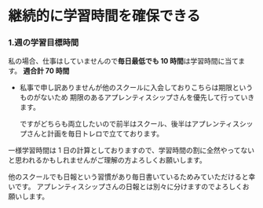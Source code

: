 # 継続的に学習時間を確保できる

### 1.週の学習目標時間

私の場合、仕事はしていませんので**毎日最低でも 10 時間**は学習時間に当てます。
**週合計 70 時間**

- 私事で申し訳ありませんが他のスクールに入会しておりこちらは期限というものがないため
  期限のあるアプレンティスシップさんを優先して行っていきます。

  ですがどちらも両立したいので前半はスクール、後半はアプレンティスシップさんと計画を毎日トレロで立てております。

一様学習時間は 1 日の計算としておりますので、学習時間の割に全然やってないと思われるかもしれませんがご理解の方よろしくお願いします。

他のスクールでも日報という習慣があり毎日書いているためみていただけると幸いです。
アプレンティスシップさんの日報とは別々に分けますのでよろしくお願いします。
